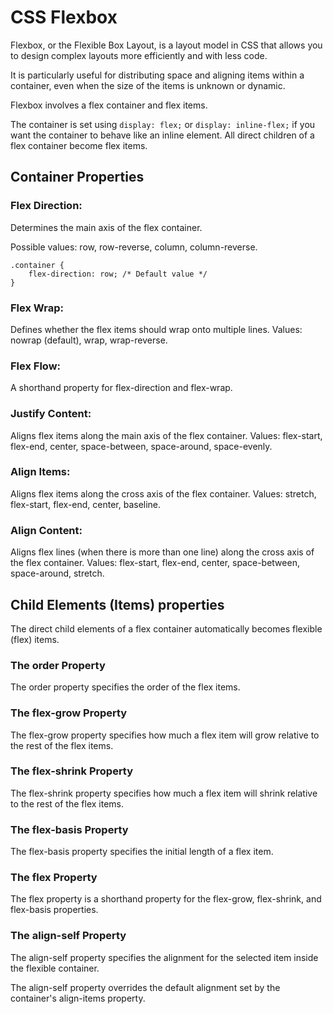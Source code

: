 # CSS Flexbox

Flexbox, or the Flexible Box Layout, is a layout model in CSS that allows you to design complex layouts more efficiently and with less code.

It is particularly useful for distributing space and aligning items within a container, even when the size of the items is unknown or dynamic.

Flexbox involves a flex container and flex items.

The container is set using `display: flex;` or `display: inline-flex;` if you want the container to behave like an inline element.
All direct children of a flex container become flex items.

## Container Properties

### Flex Direction:

Determines the main axis of the flex container.

Possible values: row, row-reverse, column, column-reverse.

```
.container {
    flex-direction: row; /* Default value */
}
```

### Flex Wrap:

Defines whether the flex items should wrap onto multiple lines.
Values: nowrap (default), wrap, wrap-reverse.

### Flex Flow:

A shorthand property for flex-direction and flex-wrap.

### Justify Content:

Aligns flex items along the main axis of the flex container.
Values: flex-start, flex-end, center, space-between, space-around, space-evenly.

### Align Items:

Aligns flex items along the cross axis of the flex container.
Values: stretch, flex-start, flex-end, center, baseline.

### Align Content:

Aligns flex lines (when there is more than one line) along the cross axis of the flex container.
Values: flex-start, flex-end, center, space-between, space-around, stretch.

## Child Elements (Items) properties

The direct child elements of a flex container automatically becomes flexible (flex) items.

### The order Property

The order property specifies the order of the flex items.

### The flex-grow Property

The flex-grow property specifies how much a flex item will grow relative to the rest of the flex items.

### The flex-shrink Property

The flex-shrink property specifies how much a flex item will shrink relative to the rest of the flex items.

### The flex-basis Property

The flex-basis property specifies the initial length of a flex item.

### The flex Property

The flex property is a shorthand property for the flex-grow, flex-shrink, and flex-basis properties.

### The align-self Property

The align-self property specifies the alignment for the selected item inside the flexible container.

The align-self property overrides the default alignment set by the container's align-items property.
